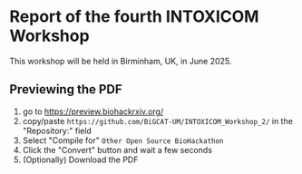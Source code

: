 # Report of the fourth INTOXICOM Workshop

This workshop will be held in Birminham, UK, in June 2025.

## Previewing the PDF

1. go to https://preview.biohackrxiv.org/
2. copy/paste `https://github.com/BiGCAT-UM/INTOXICOM_Workshop_2/` in the "Repository:" field
3. Select "Compile for" `Other Open Source BioHackathon`
4. Click the "Convert" button and wait a few seconds
5. (Optionally) Download the PDF
